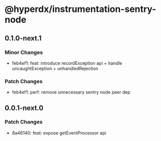 # @hyperdx/instrumentation-sentry-node

## 0.1.0-next.1

### Minor Changes

- feb4ef1: feat: introduce recordException api + handle uncaughtException + unhandledRejection

### Patch Changes

- feb4ef1: perf: remove unnecessary sentry node peer dep

## 0.0.1-next.0

### Patch Changes

- 8a46140: feat: expose getEventProcessor api
